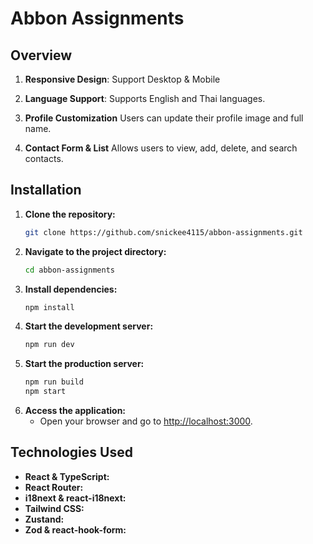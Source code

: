 # Abbon Assignments

## Overview

1. **Responsive Design**: Support Desktop & Mobile

2. **Language Support**: Supports English and Thai languages.

3. **Profile Customization** Users can update their profile image and full name.

4. **Contact Form & List** Allows users to view, add, delete, and search contacts. 

## Installation

1. **Clone the repository:**
   ```bash
   git clone https://github.com/snickee4115/abbon-assignments.git
   ```
2. **Navigate to the project directory:**
   ```bash
   cd abbon-assignments
   ```
3. **Install dependencies:**
   ```bash
   npm install
   ```
4. **Start the development server:**
   ```bash
   npm run dev
   ```
5. **Start the production server:**
   ```bash
   npm run build
   npm start
   ```
6. **Access the application:**
   - Open your browser and go to [http://localhost:3000](http://localhost:3000).

## Technologies Used

- **React & TypeScript:**
- **React Router:**
- **i18next & react-i18next:**
- **Tailwind CSS:**
- **Zustand:**
- **Zod & react-hook-form:**